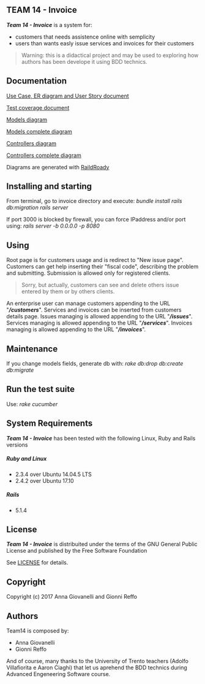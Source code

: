 ## TEAM 14 - Invoice
**_Team 14 - Invoice_** is a system for:
* customers that needs assistence online with semplicity
* users than wants easly issue services and invoices for their customers
> Warning: this is a didactical project and may be used to 
exploring how authors has been develope it using BDD technics.

## Documentation
[Use Case, ER diagram and User Story document](doc/UserStory.pdf)

[Test coverage document](doc/TestCoverage.pdf)

[Models diagram](doc/models_brief.svg)

[Models complete diagram](doc/models_complete.svg)

[Controllers diagram](doc/controllers_brief.svg)

[Controllers complete diagram](doc/controllers_complete.svg)

Diagrams are generated with [RaildRoady](https://github.com/preston/railroady)

## Installing and starting
From terminal, go to invoice directory and execute:
  _bundle install_
  _rails db:migration_
  _rails server_

If port 3000 is blocked by firewall, you can force IPaddress and/or port using:
  _rails server -b 0.0.0.0 -p 8080_

## Using
Root page is for customers usage and is redirect to "New issue page".
Customers can get help inserting their "fiscal code", describing the problem and submitting.
Submission is allowed only for registered clients.
>Sorry, but actually, customers can see and delete others issue entered by them or by others clients.

An enterprise user can manage customers appending to the URL "**_/customers_**".
Services and invoices can be inserted from customers details page.
Issues managing is allowed appending to the URL "**_/issues_**".
Services managing is allowed appending to the URL "**_/services_**".
Invoices managing is allowed appending to the URL "**_/invoices_**".

## Maintenance
If you change models fields, generate db with:
  _rake db:drop db:create db:migrate_

## Run the test suite
Use:
  _rake cucumber_

## System Requirements
**_Team 14 - Invoice_** has been tested with the following Linux, Ruby and Rails versions
##### Ruby and Linux
* 2.3.4 over Ubuntu 14.04.5 LTS
* 2.4.2 over Ubuntu 17.10
##### Rails
* 5.1.4

## License
**_Team 14 - Invoice_** is distribuited under the terms of the GNU General Public License and published by the Free Software Foundation

See [LICENSE](LICENSE) for details.

## Copyright
Copyright (c) 2017 Anna Giovanelli and Gionni Reffo

## Authors
Team14 is composed by:
* Anna Giovanelli
* Gionni Reffo

And of course, many thanks to the University of Trento teachers (Adolfo Villafiorita e Aaron Ciaghi) that let us aprehend the BDD technics during Advanced Engeneering Software course.
